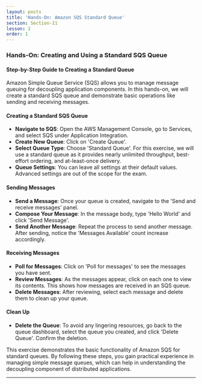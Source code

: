```yaml
---
layout: posts
title: 'Hands-On: Amazon SQS Standard Queue'
section: Section-11
lesson: 2
order: 1
---
```


### Hands-On: Creating and Using a Standard SQS Queue

#### Step-by-Step Guide to Creating a Standard Queue

Amazon Simple Queue Service (SQS) allows you to manage message queuing for decoupling application components. In this hands-on, we will create a standard SQS queue and demonstrate basic operations like sending and receiving messages.

<!-- pagebreak -->

#### Creating a Standard SQS Queue

- **Navigate to SQS**: Open the AWS Management Console, go to Services, and select SQS under Application Integration.
- **Create New Queue**: Click on 'Create Queue'.
- **Select Queue Type**: Choose 'Standard Queue'. For this exercise, we will use a standard queue as it provides nearly unlimited throughput, best-effort ordering, and at-least-once delivery.
- **Queue Settings**: You can leave all settings at their default values. Advanced settings are out of the scope for the exam.

<!-- pagebreak -->

#### Sending Messages

- **Send a Message**: Once your queue is created, navigate to the 'Send and receive messages' panel.
- **Compose Your Message**: In the message body, type 'Hello World' and click 'Send Message'.
- **Send Another Message**: Repeat the process to send another message. After sending, notice the 'Messages Available' count increase accordingly.

<!-- pagebreak -->

#### Receiving Messages

- **Poll for Messages**: Click on 'Poll for messages' to see the messages you have sent.
- **Review Messages**: As the messages appear, click on each one to view its contents. This shows how messages are received in an SQS queue.
- **Delete Messages**: After reviewing, select each message and delete them to clean up your queue.

<!-- pagebreak -->

#### Clean Up

- **Delete the Queue**: To avoid any lingering resources, go back to the queue dashboard, select the queue you created, and click 'Delete Queue'. Confirm the deletion.

This exercise demonstrates the basic functionality of Amazon SQS for standard queues. By following these steps, you gain practical experience in managing simple message queues, which can help in understanding the decoupling component of distributed applications.

---
